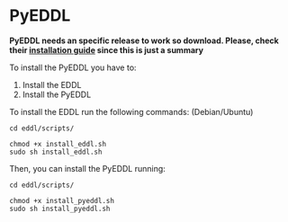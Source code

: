 # PyEDDL

**PyEDDL needs an specific release to work so download. Please, check their [installation guide](https://github.com/deephealthproject/pyeddl) since this is just a summary**


To install the PyEDDL you have to:

1. Install the EDDL
2. Install the PyEDDL


To install the EDDL run the following commands: (Debian/Ubuntu)

```
cd eddl/scripts/

chmod +x install_eddl.sh
sudo sh install_eddl.sh
```


Then, you can install the PyEDDL running:

```
cd eddl/scripts/

chmod +x install_pyeddl.sh
sudo sh install_pyeddl.sh
```